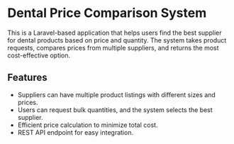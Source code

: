 # Dental Price Comparison System

This is a Laravel-based application that helps users find the best supplier for dental products based on price and quantity. The system takes product requests, compares prices from multiple suppliers, and returns the most cost-effective option.

## Features
- Suppliers can have multiple product listings with different sizes and prices.
- Users can request bulk quantities, and the system selects the best supplier.
- Efficient price calculation to minimize total cost.
- REST API endpoint for easy integration.
